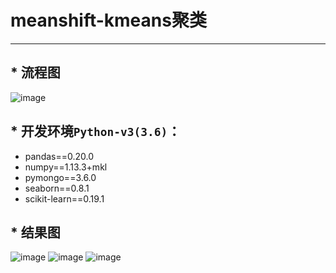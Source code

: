 # meanshift-kmeans聚类

-------------------------------

## * 流程图
 ![image](https://github.com/DemonDamon/meanshift-kmeans-cluster/blob/master/wei4.png)


## * 开发环境`Python-v3(3.6)`：

 - pandas==0.20.0
 - numpy==1.13.3+mkl
 - pymongo==3.6.0
 - seaborn==0.8.1
 - scikit-learn==0.19.1


## * 结果图
 ![image](https://github.com/DemonDamon/meanshift-kmeans-cluster/blob/master/wei1.png)
 ![image](https://github.com/DemonDamon/meanshift-kmeans-cluster/blob/master/wei2.png)
 ![image](https://github.com/DemonDamon/meanshift-kmeans-cluster/blob/master/wei3.png)
